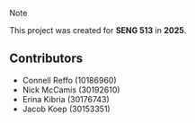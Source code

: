 > [!NOTE]
> This project was created for **SENG 513** in **2025**.

## Contributors

- Connell Reffo (10186960)
- Nick McCamis (30192610)
- Erina Kibria (30176743)
- Jacob Koep (30153351)
